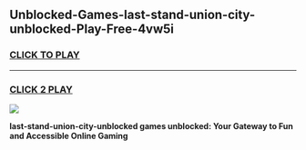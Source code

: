 
## Unblocked-Games-last-stand-union-city-unblocked-Play-Free-4vw5i
<h3>
<a href="https://premium76.site?title=last-stand-union-city-unblocked&ref=12A">CLICK TO PLAY</a></h3>
<hr>

<h3>
<a href="https://premium76.site?title=last-stand-union-city-unblocked&ref=12A">CLICK 2 PLAY</a>
  
</h3>

<a href="https://premium76.site?title=last-stand-union-city-unblocked&ref=12A"><img src="https://clearcache.store/games.png"></a>


**last-stand-union-city-unblocked games unblocked: Your Gateway to Fun and Accessible Online Gaming**
